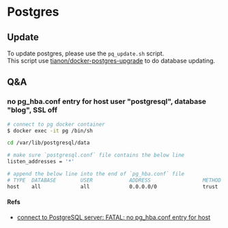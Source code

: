 # Postgres

## Update

To update postgres, please use the `pq_update.sh` script.  
This script use [tianon/docker-postgres-upgrade](https://github.com/tianon/docker-postgres-upgrade) to do database updating.

## Q&A

### no pg_hba.conf entry for host  user "postgresql", database "blog", SSL off

```bash
# connect to pg docker container
$ docker exec -it pg /bin/sh

cd /var/lib/postgresql/data

# make sure `postgresql.conf` file contains the below line
listen_addresses = '*'

# append the below line into the end of `pg_hba.conf` file
# TYPE  DATABASE        USER            ADDRESS                 METHOD
host    all             all             0.0.0.0/0               trust
```

#### Refs

- [connect to PostgreSQL server: FATAL: no pg_hba.conf entry for host
](https://dba.stackexchange.com/a/175399)
